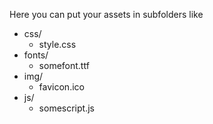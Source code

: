Here you can put your assets in subfolders like
- css/
  - style.css
- fonts/
  - somefont.ttf
- img/
  - favicon.ico
- js/
  - somescript.js
